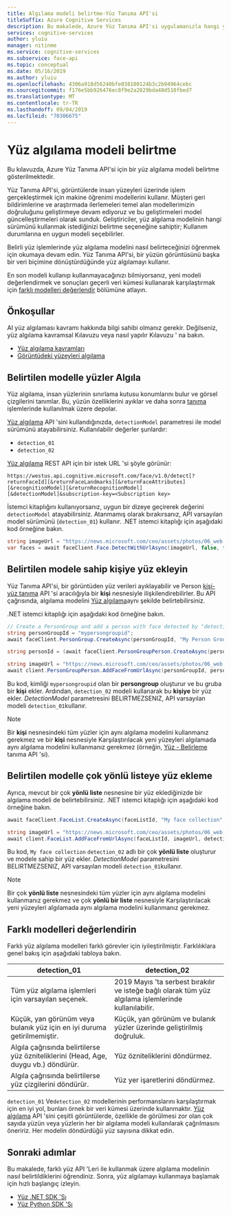 ```yaml
---
title: Algılama modeli belirtme-Yüz Tanıma API'si
titleSuffix: Azure Cognitive Services
description: Bu makalede, Azure Yüz Tanıma API'si uygulamanızla hangi yüz algılama modelinin kullanılacağını nasıl seçeceğiniz gösterilmektedir.
services: cognitive-services
author: yluiu
manager: nitinme
ms.service: cognitive-services
ms.subservice: face-api
ms.topic: conceptual
ms.date: 05/16/2019
ms.author: yluiu
ms.openlocfilehash: 4306a918d56240bfe038100124b3c2b94964cebc
ms.sourcegitcommit: f176e5bb926476ec8f9e2a2829bda48d510fbed7
ms.translationtype: MT
ms.contentlocale: tr-TR
ms.lasthandoff: 09/04/2019
ms.locfileid: "70306675"
---
```

# <a name="specify-a-face-detection-model"></a>Yüz algılama modeli belirtme

Bu kılavuzda, Azure Yüz Tanıma API'si için bir yüz algılama modeli belirtme gösterilmektedir.

Yüz Tanıma API'si, görüntülerde insan yüzeyleri üzerinde işlem gerçekleştirmek için makine öğrenimi modellerini kullanır. Müşteri geri bildirimlerine ve araştırmada ilerlemeleri temel alan modellerimizin doğruluğunu geliştirmeye devam ediyoruz ve bu geliştirmeleri model güncelleştirmeleri olarak sunduk. Geliştiriciler, yüz algılama modelinin hangi sürümünü kullanmak istediğinizi belirtme seçeneğine sahiptir; Kullanım durumlarına en uygun modeli seçebilirler.

Belirli yüz işlemlerinde yüz algılama modelini nasıl belirteceğinizi öğrenmek için okumaya devam edin. Yüz Tanıma API'si, bir yüzün görüntüsünü başka bir veri biçimine dönüştürdüğünde yüz algılamayı kullanır.

En son modeli kullanıp kullanmayacağınızı bilmiyorsanız, yeni modeli değerlendirmek ve sonuçları geçerli veri kümesi kullanarak karşılaştırmak için [farklı modelleri değerlendir](#evaluate-different-models) bölümüne atlayın.

## <a name="prerequisites"></a>Önkoşullar

AI yüz algılaması kavramı hakkında bilgi sahibi olmanız gerekir. Değilseniz, yüz algılama kavramsal Kılavuzu veya nasıl yapılır Kılavuzu ' na bakın.

* [Yüz algılama kavramları](../concepts/face-detection.md)
* [Görüntüdeki yüzeyleri algılama](HowtoDetectFacesinImage.md)

## <a name="detect-faces-with-specified-model"></a>Belirtilen modelle yüzler Algıla

Yüz algılama, insan yüzlerinin sınırlama kutusu konumlarını bulur ve görsel çizgilerini tanımlar. Bu, yüzün özelliklerini ayıklar ve daha sonra [tanıma](../concepts/face-recognition.md) işlemlerinde kullanılmak üzere depolar.

[Yüz algılama] API 'sini kullandığınızda, `detectionModel` parametresi ile model sürümünü atayabilirsiniz. Kullanılabilir değerler şunlardır:

* `detection_01`
* `detection_02`

[Yüz algılama] REST API için bir istek URL 'si şöyle görünür:

`https://westus.api.cognitive.microsoft.com/face/v1.0/detect[?returnFaceId][&returnFaceLandmarks][&returnFaceAttributes][&recognitionModel][&returnRecognitionModel][&detectionModel]&subscription-key=<Subscription key>`

İstemci kitaplığını kullanıyorsanız, uygun bir dizeye geçirerek değerini `detectionModel` atayabilirsiniz. Atanmamış olarak bırakırsanız, API varsayılan model sürümünü (`detection_01`) kullanır. .NET istemci kitaplığı için aşağıdaki kod örneğine bakın.

```csharp
string imageUrl = "https://news.microsoft.com/ceo/assets/photos/06_web.jpg";
var faces = await faceClient.Face.DetectWithUrlAsync(imageUrl, false, false, recognitionModel: "recognition_02", detectionModel: "detection_02");
```

## <a name="add-face-to-person-with-specified-model"></a>Belirtilen modele sahip kişiye yüz ekleyin

Yüz Tanıma API'si, bir görüntüden yüz verileri ayıklayabilir ve Person [kişi-yüz tanıma](https://westus.dev.cognitive.microsoft.com/docs/services/563879b61984550e40cbbe8d/operations/563879b61984550f3039523b) API 'si aracılığıyla bir **kişi** nesnesiyle ilişkilendirebilirler. Bu API çağrısında, algılama modelini [Yüz algılama]aynı şekilde belirtebilirsiniz.

.NET istemci kitaplığı için aşağıdaki kod örneğine bakın.

```csharp
// Create a PersonGroup and add a person with face detected by "detection_02" model
string personGroupId = "mypersongroupid";
await faceClient.PersonGroup.CreateAsync(personGroupId, "My Person Group Name", recognitionModel: "recognition_02");

string personId = (await faceClient.PersonGroupPerson.CreateAsync(personGroupId, "My Person Name")).PersonId;

string imageUrl = "https://news.microsoft.com/ceo/assets/photos/06_web.jpg";
await client.PersonGroupPerson.AddFaceFromUrlAsync(personGroupId, personId, imageUrl, detectionModel: "detection_02");
```

Bu kod, kimliği `mypersongroupid` olan bir **persongroup** oluşturur ve bu gruba bir **kişi** ekler. Ardından, `detection_02` modeli kullanarak bu **kişiye** bir yüz ekler. *DetectionModel* parametresini BELIRTMEZSENIZ, API varsayılan modeli `detection_01`kullanır.

> [!NOTE]
> Bir **kişi** nesnesindeki tüm yüzler için aynı algılama modelini kullanmanız gerekmez ve bir **kişi** nesnesiyle Karşılaştırılacak yeni yüzeyleri algılamada aynı algılama modelini kullanmanız gerekmez (örneğin, [Yüz - Belirleme] tanıma API 'si).

## <a name="add-face-to-facelist-with-specified-model"></a>Belirtilen modelle çok yönlü listeye yüz ekleme

Ayrıca, mevcut bir çok **yönlü liste** nesnesine bir yüz eklediğinizde bir algılama modeli de belirtebilirsiniz. .NET istemci kitaplığı için aşağıdaki kod örneğine bakın.

```csharp
await faceClient.FaceList.CreateAsync(faceListId, "My face collection", recognitionModel: "recognition_02");

string imageUrl = "https://news.microsoft.com/ceo/assets/photos/06_web.jpg";
await client.FaceList.AddFaceFromUrlAsync(faceListId, imageUrl, detectionModel: "detection_02");
```

Bu kod, `My face collection` `detection_02` adlı bir çok **yönlü liste** oluşturur ve modele sahip bir yüz ekler. *DetectionModel* parametresini BELIRTMEZSENIZ, API varsayılan modeli `detection_01`kullanır.

> [!NOTE]
> Bir çok **yönlü liste** nesnesindeki tüm yüzler için aynı algılama modelini kullanmanız gerekmez ve çok **yönlü bir liste** nesnesiyle Karşılaştırılacak yeni yüzeyleri algılamada aynı algılama modelini kullanmanız gerekmez.

## <a name="evaluate-different-models"></a>Farklı modelleri değerlendirin

Farklı yüz algılama modelleri farklı görevler için iyileştirilmiştir. Farklılıklara genel bakış için aşağıdaki tabloya bakın.

|**detection_01**  |**detection_02**  |
|---------|---------|
|Tüm yüz algılama işlemleri için varsayılan seçenek. | 2019 Mayıs 'ta serbest bırakılır ve isteğe bağlı olarak tüm yüz algılama işlemlerinde kullanılabilir.
|Küçük, yan görünüm veya bulanık yüz için en iyi duruma getirilmemiştir.  | Küçük, yan görünüm ve bulanık yüzler üzerinde geliştirilmiş doğruluk. |
|Algıla çağrısında belirtilerse yüz özniteliklerini (Head, Age, duygu vb.) döndürür. |  Yüz özniteliklerini döndürmez.     |
|Algıla çağrısında belirtilerse yüz çizgilerini döndürür.   | Yüz yer işaretlerini döndürmez.  |

`detection_01` Ve`detection_02` modellerinin performanslarını karşılaştırmak için en iyi yol, bunları örnek bir veri kümesi üzerinde kullanmaktır. [Yüz algılama] API 'sini çeşitli görüntülerde, özellikle de görülmesi zor olan çok sayıda yüzün veya yüzlerin her bir algılama modeli kullanılarak çağrılmasını öneririz. Her modelin döndürdüğü yüz sayısına dikkat edin.

## <a name="next-steps"></a>Sonraki adımlar

Bu makalede, farklı yüz API 'Leri ile kullanmak üzere algılama modelinin nasıl belirtildiklerini öğrendiniz. Sonra, yüz algılamayı kullanmaya başlamak için hızlı başlangıç izleyin.

* [Yüz .NET SDK 'Sı](../Quickstarts/csharp-sdk.md)
* [Yüz Python SDK 'Sı](../Quickstarts/python-sdk.md)

[Yüz algılama]: https://westus.dev.cognitive.microsoft.com/docs/services/563879b61984550e40cbbe8d
[Face - Find Similar]: https://westus.dev.cognitive.microsoft.com/docs/services/563879b61984550e40cbbe8d/operations/563879b61984550f30395237
[Yüz - Belirleme]: https://westus.dev.cognitive.microsoft.com/docs/services/563879b61984550e40cbbe8d/operations/563879b61984550f30395239
[Face - Verify]: https://westus.dev.cognitive.microsoft.com/docs/services/563879b61984550e40cbbe8d/operations/563879b61984550f3039523a
[PersonGroup - Create]: https://westus.dev.cognitive.microsoft.com/docs/services/563879b61984550e40cbbe8d/operations/563879b61984550f30395244
[PersonGroup - Get]: https://westus.dev.cognitive.microsoft.com/docs/services/563879b61984550e40cbbe8d/operations/563879b61984550f30395246
[PersonGroup Person - Add Face]: https://westus.dev.cognitive.microsoft.com/docs/services/563879b61984550e40cbbe8d/operations/563879b61984550f3039523b
[PersonGroup - Train]: https://westus.dev.cognitive.microsoft.com/docs/services/563879b61984550e40cbbe8d/operations/563879b61984550f30395249
[LargePersonGroup - Create]: https://westus.dev.cognitive.microsoft.com/docs/services/563879b61984550e40cbbe8d/operations/599acdee6ac60f11b48b5a9d
[FaceList - Create]: https://westus.dev.cognitive.microsoft.com/docs/services/563879b61984550e40cbbe8d/operations/563879b61984550f3039524b
[FaceList - Get]: https://westus.dev.cognitive.microsoft.com/docs/services/563879b61984550e40cbbe8d/operations/563879b61984550f3039524c
[FaceList - Add Face]: https://westus.dev.cognitive.microsoft.com/docs/services/563879b61984550e40cbbe8d/operations/563879b61984550f30395250
[LargeFaceList - Create]: https://westus.dev.cognitive.microsoft.com/docs/services/563879b61984550e40cbbe8d/operations/5a157b68d2de3616c086f2cc
